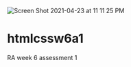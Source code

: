 ![Screen Shot 2021-04-23 at 11 11 25 PM](https://user-images.githubusercontent.com/81057963/115945558-539a5f00-a48a-11eb-949c-2357ec79a31d.png)



# htmlcssw6a1
RA week 6 assessment 1
